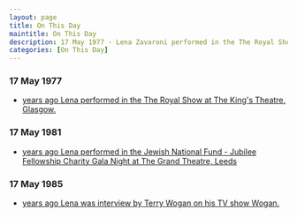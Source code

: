 ```yaml
---
layout: page
title: On This Day
maintitle: On This Day
description: 17 May 1977 - Lena Zavaroni performed in the The Royal Show at The King's Theatre, Glasgow. 17 May 1981 - Lena Zavaroni performed in the Jewish National Fund - Jubilee Fellowship Charity Gala Night at The Grand Theatre, Leeds. 17 May 1985 - Lena Zavaroni was interview by Terry Wogan on his TV show Wogan.
categories: [On This Day]
---
```


### 17 May 1977
* [<span id="age1"></span> years ago Lena performed in the The Royal Show at The King's Theatre, Glasgow.](/theatre/scottish%20television/1977/05/17/the-royal-show.html)

### 17 May 1981
* [<span id="age2"></span> years ago Lena performed in the Jewish National Fund - Jubilee Fellowship Charity Gala Night at The Grand Theatre, Leeds](/fundraising/1981/05/17/j.n.f.jubilee-fellowship-charity-gala-night.html)

### 17 May 1985
* [<span id="age3"></span> years ago Lena was interview by Terry Wogan on his TV show Wogan.](/bbc%20one/1985/05/17/wogan.html)

<!-- Script for calculating number of years ago -->
<script>
var dob = '19770517';
var year = Number(dob.substr(0, 4));
var month = Number(dob.substr(4, 2)) - 1;
var day = Number(dob.substr(6, 2));
var today = new Date();
var age1 = today.getFullYear() - year;
if (today.getMonth() < month || (today.getMonth() == month && today.getDate() < day)) {
age1--;
}
document.getElementById("age1").innerHTML=age1;

var dob = '19810517';
var year = Number(dob.substr(0, 4));
var month = Number(dob.substr(4, 2)) - 1;
var day = Number(dob.substr(6, 2));
var today = new Date();
var age2 = today.getFullYear() - year;
if (today.getMonth() < month || (today.getMonth() == month && today.getDate() < day)) {
age2--;
}
document.getElementById("age2").innerHTML=age2;

var dob = '19850517';
var year = Number(dob.substr(0, 4));
var month = Number(dob.substr(4, 2)) - 1;
var day = Number(dob.substr(6, 2));
var today = new Date();
var age3 = today.getFullYear() - year;
if (today.getMonth() < month || (today.getMonth() == month && today.getDate() < day)) {
age3--;
}
document.getElementById("age3").innerHTML=age3;
</script>

